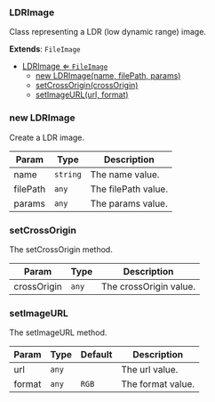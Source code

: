 <a name="LDRImage"></a>

### LDRImage 
Class representing a LDR (low dynamic range) image.


**Extends**: <code>FileImage</code>  

* [LDRImage ⇐ <code>FileImage</code>](#LDRImage)
    * [new LDRImage(name, filePath, params)](#new-LDRImage)
    * [setCrossOrigin(crossOrigin)](#setCrossOrigin)
    * [setImageURL(url, format)](#setImageURL)

<a name="new_LDRImage_new"></a>

### new LDRImage
Create a LDR image.


| Param | Type | Description |
| --- | --- | --- |
| name | <code>string</code> | The name value. |
| filePath | <code>any</code> | The filePath value. |
| params | <code>any</code> | The params value. |

<a name="LDRImage+setCrossOrigin"></a>

### setCrossOrigin
The setCrossOrigin method.



| Param | Type | Description |
| --- | --- | --- |
| crossOrigin | <code>any</code> | The crossOrigin value. |

<a name="LDRImage+setImageURL"></a>

### setImageURL
The setImageURL method.



| Param | Type | Default | Description |
| --- | --- | --- | --- |
| url | <code>any</code> |  | The url value. |
| format | <code>any</code> | <code>RGB</code> | The format value. |

